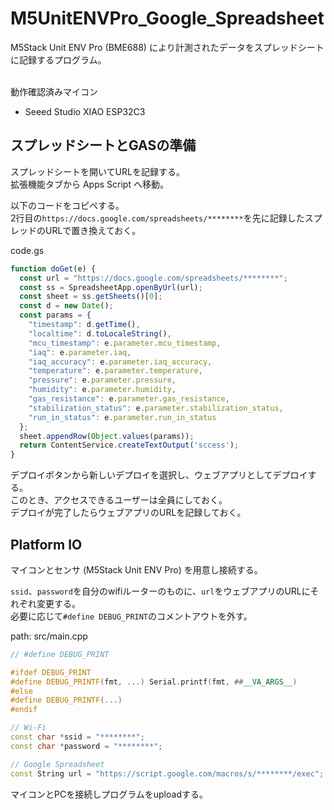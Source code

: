 # M5UnitENVPro_Google_Spreadsheet

M5Stack Unit ENV Pro (BME688) により計測されたデータをスプレッドシートに記録するプログラム。<br><br>

動作確認済みマイコン
* Seeed Studio XIAO ESP32C3

## スプレッドシートとGASの準備

スプレッドシートを開いてURLを記録する。<br>
拡張機能タブから Apps Script へ移動。<br>

以下のコードをコピペする。<br>
2行目の`https://docs.google.com/spreadsheets/********`を先に記録したスプレッドのURLで置き換えておく。<br>

code.gs
```js
function doGet(e) {
  const url = "https://docs.google.com/spreadsheets/********";
  const ss = SpreadsheetApp.openByUrl(url);
  const sheet = ss.getSheets()[0];
  const d = new Date();
  const params = {
    "timestamp": d.getTime(),
    "localtime": d.toLocaleString(),
    "mcu_timestamp": e.parameter.mcu_timestamp,
    "iaq": e.parameter.iaq,
    "iaq_accuracy": e.parameter.iaq_accuracy,
    "temperature": e.parameter.temperature,
    "pressure": e.parameter.pressure,
    "humidity": e.parameter.humidity,
    "gas_resistance": e.parameter.gas_resistance,
    "stabilization_status": e.parameter.stabilization_status,
    "run_in_status": e.parameter.run_in_status
  };
  sheet.appendRow(Object.values(params));
  return ContentService.createTextOutput('sccess');
}
```

デプロイボタンから新しいデプロイを選択し、ウェブアプリとしてデプロイする。<br>
このとき、アクセスできるユーザーは全員にしておく。<br>
デプロイが完了したらウェブアプリのURLを記録しておく。

## Platform IO

マイコンとセンサ (M5Stack Unit ENV Pro) を用意し接続する。<br>

`ssid`、`password`を自分のwifiルーターのものに、`url`をウェブアプリのURLにそれぞれ変更する。<br>
必要に応じて`#define DEBUG_PRINT`のコメントアウトを外す。<br>

path: src/main.cpp
```cpp
// #define DEBUG_PRINT

#ifdef DEBUG_PRINT
#define DEBUG_PRINTF(fmt, ...) Serial.printf(fmt, ##__VA_ARGS__)
#else
#define DEBUG_PRINTF(...)
#endif

// Wi-Fi
const char *ssid = "********";
const char *password = "********";

// Google Spreadsheet
const String url = "https://script.google.com/macros/s/********/exec";
```

マイコンとPCを接続しプログラムをuploadする。
